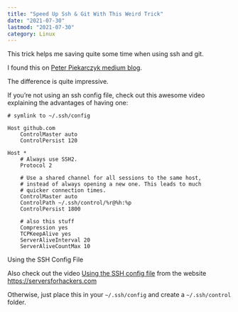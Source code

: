 ```yaml
---
title: "Speed Up Ssh & Git With This Weird Trick"
date: "2021-07-30"
lastmod: "2021-07-30"
category: Linux
---
```


This trick helps me saving quite some time when using ssh and git.

I found this on [Peter Piekarczyk medium blog](https://medium.com/@peterpme/speed-up-your-ssh-git-with-this-one-weird-trick-9120393bd4ea).

The difference is quite impressive.

If you’re not using an ssh config file, check out this awesome video explaining the advantages of having one:

```
# symlink to ~/.ssh/config

Host github.com
	ControlMaster auto
	ControlPersist 120

Host *
	# Always use SSH2.
	Protocol 2

	# Use a shared channel for all sessions to the same host,
	# instead of always opening a new one. This leads to much
	# quicker connection times.
	ControlMaster auto
	ControlPath ~/.ssh/control/%r@%h:%p
	ControlPersist 1800

	# also this stuff
	Compression yes
	TCPKeepAlive yes
	ServerAliveInterval 20
	ServerAliveCountMax 10
```

Using the SSH Config File

Also check out the video [Using the SSH config file](https://serversforhackers.com/c/using-the-ssh-config-file) from the website <https://serversforhackers.com>

Otherwise, just place this in your `~/.ssh/config` and create a `~/.ssh/control` folder.
